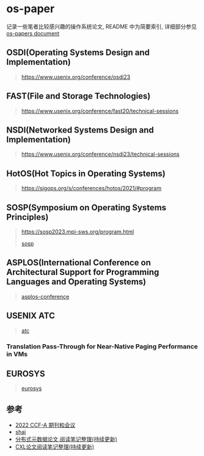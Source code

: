
# os-paper

记录一些笔者比较感兴趣的操作系统论文, README 中为简要索引, 详细部分参见 [os-papers document](https://luzhixing12345.github.io/os-papers/)

## OSDI(Operating Systems Design and Implementation)

> https://www.usenix.org/conference/osdi23

## FAST(File and Storage Technologies)

> https://www.usenix.org/conference/fast20/technical-sessions

## NSDI(Networked Systems Design and Implementation)

> https://www.usenix.org/conference/nsdi23/technical-sessions

## HotOS(Hot Topics in Operating Systems)

> https://sigops.org/s/conferences/hotos/2021/#program

## SOSP(Symposium on Operating Systems Principles)

> https://sosp2023.mpi-sws.org/program.html
>
> [sosp](http://www.sosp.org/)

## ASPLOS(International Conference on Architectural Support for Programming Languages and Operating Systems)

> [asplos-conference](https://www.asplos-conference.org/)

## USENIX ATC

> [atc](https://www.usenix.org/conferences/byname/131)

### Translation Pass-Through for Near-Native Paging Performance in VMs



## EUROSYS

> [eurosys](https://www.eurosys.org/)

## 参考

- [2022 CCF-A 期刊和会议](https://www.ccf.org.cn/ccf/contentcore/resource/download?ID=24593B4DA44CC9C37A775C5FAF753AF7513C9AC66E1E3AA5B3CD410B5EC529F8)
- [shai](https://shai.pub/)
- [分布式元数据论文,阅读笔记整理(持续更新)](https://zhuanlan.zhihu.com/p/673282792)
- [CXL论文阅读笔记整理(持续更新)](https://zhuanlan.zhihu.com/p/673281189)